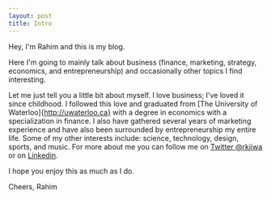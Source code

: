```yaml
---
layout: post
title: Intro
---
```


Hey, I'm Rahim and this is my blog.

Here I'm going to mainly talk about business (finance, marketing, strategy, economics, and entrepreneurship) and occasionally other topics I find interesting.

Let me just tell you a little bit about myself. I love business; I've loved it since childhood. I followed this love and graduated from [The University of Waterloo]{http://uwaterloo.ca} with a degree in economics with a specialization in finance. I also have gathered several years of marketing experience and have also been surrounded by entrepreneurship my entire life. Some of my other interests include: science, technology, design, sports, and music. For more about me you can follow me on [Twitter @rkjiwa](http://twitter.com/rkjiwa) or on [Linkedin](ca.linkedin.com/in/rahimjiwa).

I hope you enjoy this as much as I do. 

Cheers,
Rahim
